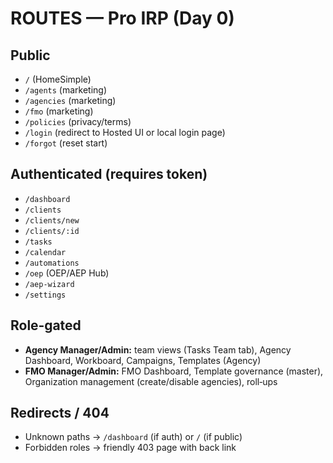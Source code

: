 # ROUTES — Pro IRP (Day 0)

## Public
- `/` (HomeSimple)
- `/agents` (marketing)
- `/agencies` (marketing)
- `/fmo` (marketing)
- `/policies` (privacy/terms)
- `/login` (redirect to Hosted UI or local login page)
- `/forgot` (reset start)

## Authenticated (requires token)
- `/dashboard`
- `/clients`
- `/clients/new`
- `/clients/:id`
- `/tasks`
- `/calendar`
- `/automations`
- `/oep` (OEP/AEP Hub)
- `/aep-wizard`
- `/settings`

## Role‑gated
- **Agency Manager/Admin:** team views (Tasks Team tab), Agency Dashboard, Workboard, Campaigns, Templates (Agency)
- **FMO Manager/Admin:** FMO Dashboard, Template governance (master), Organization management (create/disable agencies), roll‑ups

## Redirects / 404
- Unknown paths → `/dashboard` (if auth) or `/` (if public)
- Forbidden roles → friendly 403 page with back link
